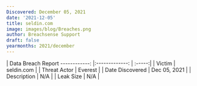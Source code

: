 ```yaml
---
Discovered: December 05, 2021
date: '2021-12-05'
title: seldin.com
image: images/blog/Breaches.png
author: Breachsense Support
draft: false
yearmonths: 2021/december
---
```



| Data Breach Report
------------:   |:-------------:    | :-----:|
| Victim    | seldin.com      | 
| Threat Actor    | Everest      | 
| Date Discovered    | Dec 05, 2021      | 
| Description    | N/A      | 
| Leak Size    | N/A      | 

